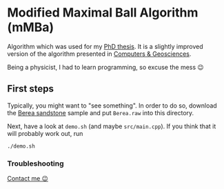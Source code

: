 # Modified Maximal Ball Algorithm (mMBa)

Algorithm which was used for my
[PhD thesis](https://archiv.ub.uni-heidelberg.de/volltextserver/26476/).
It is a slightly improved version of the algorithm presented in
[Computers & Geosciences](https://www.sciencedirect.com/science/article/pii/S0098300416305180).

Being a physicist, I had to learn programming, so excuse the mess 😉

## First steps

Typically, you might want to "see something". In order to do so, download the
[Berea sandstone](https://www.imperial.ac.uk/earth-science/research/research-groups/pore-scale-modelling/micro-ct-images-and-networks/berea-sandstone/)
sample and put `Berea.raw` into this directory.

Next, have a look at `demo.sh` (and maybe `src/main.cpp`). If you think that it
will probably work out, run

```
./demo.sh
```

### Troubleshooting

[Contact me 😉](mailto:fredi.arand@gmail.com)
